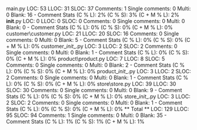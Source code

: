 main.py
    LOC: 53
    LLOC: 31
    SLOC: 37
    Comments: 1
    Single comments: 0
    Multi: 0
    Blank: 16
    - Comment Stats
        (C % L): 2%
        (C % S): 3%
        (C + M % L): 2%
__init__.py
    LOC: 0
    LLOC: 0
    SLOC: 0
    Comments: 0
    Single comments: 0
    Multi: 0
    Blank: 0
    - Comment Stats
        (C % L): 0%
        (C % S): 0%
        (C + M % L): 0%
customer\customer.py
    LOC: 21
    LLOC: 20
    SLOC: 16
    Comments: 0
    Single comments: 0
    Multi: 0
    Blank: 5
    - Comment Stats
        (C % L): 0%
        (C % S): 0%
        (C + M % L): 0%
customer\__init__.py
    LOC: 3
    LLOC: 2
    SLOC: 2
    Comments: 0
    Single comments: 0
    Multi: 0
    Blank: 1
    - Comment Stats
        (C % L): 0%
        (C % S): 0%
        (C + M % L): 0%
product\product.py
    LOC: 7
    LLOC: 8
    SLOC: 5
    Comments: 0
    Single comments: 0
    Multi: 0
    Blank: 2
    - Comment Stats
        (C % L): 0%
        (C % S): 0%
        (C + M % L): 0%
product\__init__.py
    LOC: 3
    LLOC: 2
    SLOC: 2
    Comments: 0
    Single comments: 0
    Multi: 0
    Blank: 1
    - Comment Stats
        (C % L): 0%
        (C % S): 0%
        (C + M % L): 0%
store\store.py
    LOC: 39
    LLOC: 30
    SLOC: 30
    Comments: 0
    Single comments: 0
    Multi: 0
    Blank: 9
    - Comment Stats
        (C % L): 0%
        (C % S): 0%
        (C + M % L): 0%
store\__init__.py
    LOC: 3
    LLOC: 2
    SLOC: 2
    Comments: 0
    Single comments: 0
    Multi: 0
    Blank: 1
    - Comment Stats
        (C % L): 0%
        (C % S): 0%
        (C + M % L): 0%
** Total **
    LOC: 129
    LLOC: 95
    SLOC: 94
    Comments: 1
    Single comments: 0
    Multi: 0
    Blank: 35
    - Comment Stats
        (C % L): 1%
        (C % S): 1%
        (C + M % L): 1%
